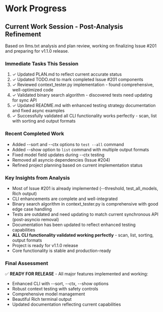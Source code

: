 # Work Progress

## Current Work Session - Post-Analysis Refinement

Based on llms.txt analysis and plan review, working on finalizing Issue #201 and preparing for v1.1.0 release.

### Immediate Tasks This Session
1. ✓ Updated PLAN.md to reflect current accurate status
2. ✓ Updated TODO.md to mark completed Issue #201 components  
3. ✓ Reviewed context_tester.py implementation - found comprehensive, well-optimized code
4. ✓ Validated binary search algorithm - discovered tests need updating for sync API
5. ✓ Updated README.md with enhanced testing strategy documentation and fixed async examples
6. ✓ Successfully validated all CLI functionality works perfectly - scan, list with sorting and output formats

### Recent Completed Work
- Added --sort and --ctx options to `test --all` command
- Added --show option to `list` command with multiple output formats
- Fixed model field updates during --ctx testing
- Removed all asyncio dependencies (Issue #204)
- Refined project planning based on current implementation status

### Key Insights from Analysis
- Most of Issue #201 is already implemented (--threshold, test_all_models, Rich output)
- CLI enhancements are complete and well-integrated
- Binary search algorithm in context_tester.py is comprehensive with good edge case handling
- Tests are outdated and need updating to match current synchronous API (post-asyncio removal)
- Documentation has been updated to reflect enhanced testing capabilities
- **ALL CLI functionality validated working perfectly** - scan, list, sorting, output formats
- Project is ready for v1.1.0 release
- Core functionality is stable and production-ready

### Final Assessment
✅ **READY FOR RELEASE** - All major features implemented and working:
- Enhanced CLI with --sort, --ctx, --show options
- Robust context testing with safety controls  
- Comprehensive model management
- Beautiful Rich terminal output
- Updated documentation reflecting current capabilities